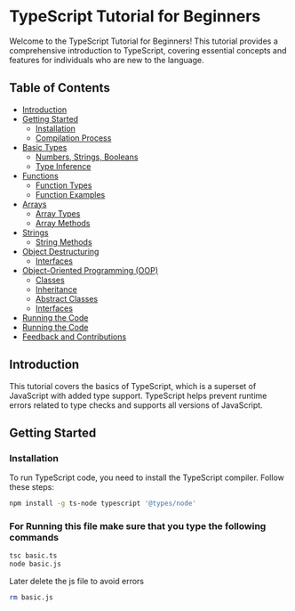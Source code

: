 # TypeScript Tutorial for Beginners

Welcome to the TypeScript Tutorial for Beginners! This tutorial provides a comprehensive introduction to TypeScript, covering essential concepts and features for individuals who are new to the language.

## Table of Contents
- [Introduction](#introduction)
- [Getting Started](#getting-started)
  - [Installation](#installation)
  - [Compilation Process](#compilation-process)
- [Basic Types](#basic-types)
  - [Numbers, Strings, Booleans](#numbers-strings-booleans)
  - [Type Inference](#type-inference)
- [Functions](#functions)
  - [Function Types](#function-types)
  - [Function Examples](#function-examples)
- [Arrays](#arrays)
  - [Array Types](#array-types)
  - [Array Methods](#array-methods)
- [Strings](#strings)
  - [String Methods](#string-methods)
- [Object Destructuring](#object-destructuring)
  - [Interfaces](#interfaces)
- [Object-Oriented Programming (OOP)](#object-oriented-programming-oop)
  - [Classes](#classes)
  - [Inheritance](#inheritance)
  - [Abstract Classes](#abstract-classes)
  - [Interfaces](#interfaces)
- [Running the Code](#running-the-code)
- [Running the Code](#running-the-code)
- [Feedback and Contributions](#feedback-and-contributions)

## Introduction

This tutorial covers the basics of TypeScript, which is a superset of JavaScript with added type support. TypeScript helps prevent runtime errors related to type checks and supports all versions of JavaScript.

## Getting Started

### Installation
To run TypeScript code, you need to install the TypeScript compiler. Follow these steps:

```bash
npm install -g ts-node typescript '@types/node'
```
### For Running this file make sure that you type the following commands

```bash
tsc basic.ts
node basic.js
```
Later delete the js file to avoid errors
```bash
rm basic.js
```
